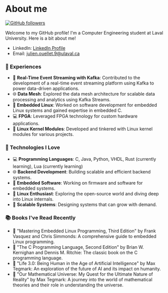 # About me

[![GitHub followers](https://img.shields.io/github/followers/julienouellet?label=Follow&style=social)](https://github.com/julienouellet)

Welcome to my GitHub profile! I'm a Computer Engineering student at Laval University. Here is a bit about me!

- LinkedIn: [LinkedIn Profile](https://www.linkedin.com/in/julien-ouellet-6173321bb/)
- Email: [julien.ouellet.9@ulaval.ca](mailto:julien.ouellet.9@ulaval.ca)

### 🌟 Experiences

- 💼 **Real-Time Event Streaming with Kafka**: Contributed to the development of a real-time event streaming platform using Kafka to power data-driven applications.
- 🌐 **Data Mesh**: Explored the data mesh architecture for scalable data processing and analytics using Kafka Streams.
- 🚀 **Embedded Linux**: Worked on software development for embedded Linux systems and gained expertise in embedded C.
- 💻 **FPGA**: Leveraged FPGA technology for custom hardware applications.
- 🐧 **Linux Kernel Modules**: Developed and tinkered with Linux kernel modules for various projects.

### 💾 Technologies I Love

- 💻 **Programming Languages**: C, Java, Python, VHDL, Rust (currently learning), Lua (currently learning)
- 🌐 **Backend Development**: Building scalable and efficient backend systems.
- 🧠 **Embedded Software**: Working on firmware and software for embedded systems.
- 🐧 **Linux Enthusiast**: Exploring the open-source world and diving deep into Linux internals.
- 🚀 **Scalable Systems**: Designing systems that can grow with demand.

### 📚 Books I've Read Recently

- 📖 "Mastering Embedded Linux Programming, Third Edition" by Frank Vasquez and Chris Simmonds: A comprehensive guide to embedded Linux programming.
- 📖 "The C Programming Language, Second Edition" by Brian W. Kernighan and Dennis M. Ritchie: The classic book on the C programming language.
- 📖 "Life 3.0: Being Human in the Age of Artificial Intelligence" by Max Tegmark: An exploration of the future of AI and its impact on humanity.
- 📖 "Our Mathematical Universe: My Quest for the Ultimate Nature of Reality" by Max Tegmark: A journey into the world of mathematical theories and their role in understanding the universe.
